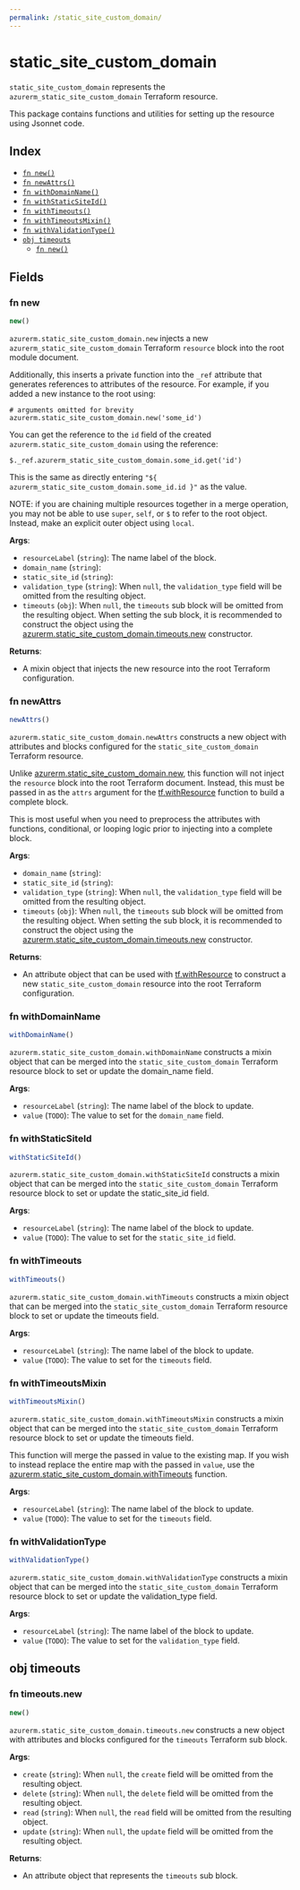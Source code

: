 ```yaml
---
permalink: /static_site_custom_domain/
---
```


# static_site_custom_domain

`static_site_custom_domain` represents the `azurerm_static_site_custom_domain` Terraform resource.



This package contains functions and utilities for setting up the resource using Jsonnet code.


## Index

* [`fn new()`](#fn-new)
* [`fn newAttrs()`](#fn-newattrs)
* [`fn withDomainName()`](#fn-withdomainname)
* [`fn withStaticSiteId()`](#fn-withstaticsiteid)
* [`fn withTimeouts()`](#fn-withtimeouts)
* [`fn withTimeoutsMixin()`](#fn-withtimeoutsmixin)
* [`fn withValidationType()`](#fn-withvalidationtype)
* [`obj timeouts`](#obj-timeouts)
  * [`fn new()`](#fn-timeoutsnew)

## Fields

### fn new

```ts
new()
```


`azurerm.static_site_custom_domain.new` injects a new `azurerm_static_site_custom_domain` Terraform `resource`
block into the root module document.

Additionally, this inserts a private function into the `_ref` attribute that generates references to attributes of the
resource. For example, if you added a new instance to the root using:

    # arguments omitted for brevity
    azurerm.static_site_custom_domain.new('some_id')

You can get the reference to the `id` field of the created `azurerm.static_site_custom_domain` using the reference:

    $._ref.azurerm_static_site_custom_domain.some_id.get('id')

This is the same as directly entering `"${ azurerm_static_site_custom_domain.some_id.id }"` as the value.

NOTE: if you are chaining multiple resources together in a merge operation, you may not be able to use `super`, `self`,
or `$` to refer to the root object. Instead, make an explicit outer object using `local`.

**Args**:
  - `resourceLabel` (`string`): The name label of the block.
  - `domain_name` (`string`): 
  - `static_site_id` (`string`): 
  - `validation_type` (`string`):  When `null`, the `validation_type` field will be omitted from the resulting object.
  - `timeouts` (`obj`):  When `null`, the `timeouts` sub block will be omitted from the resulting object. When setting the sub block, it is recommended to construct the object using the [azurerm.static_site_custom_domain.timeouts.new](#fn-staticsitecustomdomaintimeoutsnew) constructor.

**Returns**:
- A mixin object that injects the new resource into the root Terraform configuration.


### fn newAttrs

```ts
newAttrs()
```


`azurerm.static_site_custom_domain.newAttrs` constructs a new object with attributes and blocks configured for the `static_site_custom_domain`
Terraform resource.

Unlike [azurerm.static_site_custom_domain.new](#fn-staticsitecustomdomainnew), this function will not inject the `resource`
block into the root Terraform document. Instead, this must be passed in as the `attrs` argument for the
[tf.withResource](https://github.com/tf-libsonnet/core/tree/main/docs#fn-withresource) function to build a complete block.

This is most useful when you need to preprocess the attributes with functions, conditional, or looping logic prior to
injecting into a complete block.

**Args**:
  - `domain_name` (`string`): 
  - `static_site_id` (`string`): 
  - `validation_type` (`string`):  When `null`, the `validation_type` field will be omitted from the resulting object.
  - `timeouts` (`obj`):  When `null`, the `timeouts` sub block will be omitted from the resulting object. When setting the sub block, it is recommended to construct the object using the [azurerm.static_site_custom_domain.timeouts.new](#fn-staticsitecustomdomaintimeoutsnew) constructor.

**Returns**:
  - An attribute object that can be used with [tf.withResource](https://github.com/tf-libsonnet/core/tree/main/docs#fn-withresource) to construct a new `static_site_custom_domain` resource into the root Terraform configuration.


### fn withDomainName

```ts
withDomainName()
```

`azurerm.static_site_custom_domain.withDomainName` constructs a mixin object that can be merged into the `static_site_custom_domain`
Terraform resource block to set or update the domain_name field.



**Args**:
  - `resourceLabel` (`string`): The name label of the block to update.
  - `value` (`TODO`): The value to set for the `domain_name` field.


### fn withStaticSiteId

```ts
withStaticSiteId()
```

`azurerm.static_site_custom_domain.withStaticSiteId` constructs a mixin object that can be merged into the `static_site_custom_domain`
Terraform resource block to set or update the static_site_id field.



**Args**:
  - `resourceLabel` (`string`): The name label of the block to update.
  - `value` (`TODO`): The value to set for the `static_site_id` field.


### fn withTimeouts

```ts
withTimeouts()
```

`azurerm.static_site_custom_domain.withTimeouts` constructs a mixin object that can be merged into the `static_site_custom_domain`
Terraform resource block to set or update the timeouts field.



**Args**:
  - `resourceLabel` (`string`): The name label of the block to update.
  - `value` (`TODO`): The value to set for the `timeouts` field.


### fn withTimeoutsMixin

```ts
withTimeoutsMixin()
```

`azurerm.static_site_custom_domain.withTimeoutsMixin` constructs a mixin object that can be merged into the `static_site_custom_domain`
Terraform resource block to set or update the timeouts field.

This function will merge the passed in value to the existing map. If you wish
to instead replace the entire map with the passed in `value`, use the [azurerm.static_site_custom_domain.withTimeouts](TODO)
function.


**Args**:
  - `resourceLabel` (`string`): The name label of the block to update.
  - `value` (`TODO`): The value to set for the `timeouts` field.


### fn withValidationType

```ts
withValidationType()
```

`azurerm.static_site_custom_domain.withValidationType` constructs a mixin object that can be merged into the `static_site_custom_domain`
Terraform resource block to set or update the validation_type field.



**Args**:
  - `resourceLabel` (`string`): The name label of the block to update.
  - `value` (`TODO`): The value to set for the `validation_type` field.


## obj timeouts



### fn timeouts.new

```ts
new()
```


`azurerm.static_site_custom_domain.timeouts.new` constructs a new object with attributes and blocks configured for the `timeouts`
Terraform sub block.



**Args**:
  - `create` (`string`):  When `null`, the `create` field will be omitted from the resulting object.
  - `delete` (`string`):  When `null`, the `delete` field will be omitted from the resulting object.
  - `read` (`string`):  When `null`, the `read` field will be omitted from the resulting object.
  - `update` (`string`):  When `null`, the `update` field will be omitted from the resulting object.

**Returns**:
  - An attribute object that represents the `timeouts` sub block.
